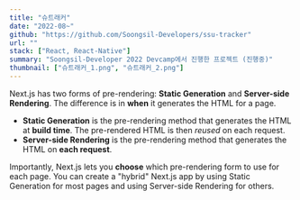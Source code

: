 ```yaml
---
title: "슈트래커"
date: "2022-08~"
github: "https://github.com/Soongsil-Developers/ssu-tracker"
url: ""
stack: ["React, React-Native"]
summary: "Soongsil-Developer 2022 Devcamp에서 진행한 프로젝트 (진행중)"
thumbnail: ["슈트래커_1.png", "슈트래커_2.png"]
---
```


Next.js has two forms of pre-rendering: **Static Generation** and **Server-side Rendering**. The difference is in **when** it generates the HTML for a page.

- **Static Generation** is the pre-rendering method that generates the HTML at **build time**. The pre-rendered HTML is then _reused_ on each request.
- **Server-side Rendering** is the pre-rendering method that generates the HTML on **each request**.

Importantly, Next.js lets you **choose** which pre-rendering form to use for each page. You can create a "hybrid" Next.js app by using Static Generation for most pages and using Server-side Rendering for others.
